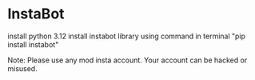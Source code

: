 # InstaBot
install python 3.12 
install instabot library using command in terminal
"pip install instabot"

Note: Please use any mod insta account. Your account can be hacked or misused.
